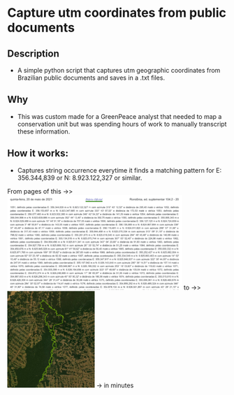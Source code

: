 # Capture utm coordinates from public documents

## Description 

* A simple python script that captures utm geographic coordinates from Brazilian public documents and saves in a .txt files. 

## Why

* This was custom made for a GreenPeace analyst that needed to map a conservation unit but was spending hours of work to manually transcript these information.

## How it works:

* Captures string occurrence everytime it finds a matching pattern for E: 356.344,839 or N: 8.923.122,327 or similar.


<p float="left"> From pages of this ->>
  <img src="https://github.com/nnbuainain/capt_utm_coords/blob/main/figs/print_document.png?raw=true" width="400" />
to ->>
  <img src="https://github.com/nnbuainain/capt_utm_coords/blob/main/figs/polygon_UC.jpeg?raw=true" width="200" /> 
-> in minutes
</p>
